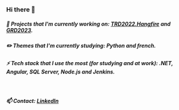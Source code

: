### Hi there 👋

##### 🚧 Projects that I'm currently working on: <a href="https://github.com/anddMF/TRD2022.Hangfire" target="_blank" rel="noopener noreferrer">TRD2022.Hangfire</a> and <a href="https://github.com/anddMF/GRD2023" target="_blank" rel="noopener noreferrer">GRD2023</a>.
##### ✏️ Themes that I'm currently studying: Python and french.
##### ⚡ Tech stack that I use the most (for studying and at work): .NET, Angular, SQL Server, Node.js and Jenkins.
<br>

##### 📫 Contact: <a href="https://www.linkedin.com/in/andrew-moraes-f/" target="_blank">LinkedIn</a>
<!--
**anddMF/anddmf** is a ✨ _special_ ✨ repository because its `README.md` (this file) appears on your GitHub profile.

Here are some ideas to get you started:

- 🔭 I’m currently working on ...
- 🌱 I’m currently learning ...
- 👯 I’m looking to collaborate on ...
- 🤔 I’m looking for help with ...
- 💬 Ask me about ...
- 📫 How to reach me: ...
- 😄 Pronouns: ...
- ⚡ Fun fact: ...
-->
